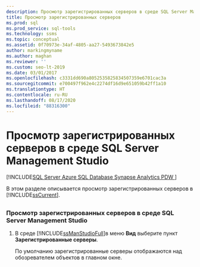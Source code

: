 ```yaml
---
description: Просмотр зарегистрированных серверов в среде SQL Server Management Studio
title: Просмотр зарегистрированных серверов
ms.prod: sql
ms.prod_service: sql-tools
ms.technology: ssms
ms.topic: conceptual
ms.assetid: 0f70973e-34af-4805-aa27-5493673842e5
author: markingmyname
ms.author: maghan
ms.reviewer: ''
ms.custom: seo-lt-2019
ms.date: 03/01/2017
ms.openlocfilehash: c3331dd690a8052535825834507359e6701cac3a
ms.sourcegitcommit: e700497f962e4c2274df16d9e651059b42ff1a10
ms.translationtype: HT
ms.contentlocale: ru-RU
ms.lasthandoff: 08/17/2020
ms.locfileid: "88316300"
---
```

# <a name="view-registered-servers-in-sql-server-management-studio"></a>Просмотр зарегистрированных серверов в среде SQL Server Management Studio

[!INCLUDE[SQL Server Azure SQL Database Synapse Analytics PDW ](../../includes/applies-to-version/sql-asdb-asdbmi-asa-pdw.md)]

В этом разделе описывается просмотр зарегистрированных серверов в [!INCLUDE[ssCurrent](../../includes/sscurrent-md.md)].

## <a name="SSMSProcedure"></a>

### <a name="to-view-registered-servers-in-sql-server-management-studio"></a>Просмотр зарегистрированных серверов в среде SQL Server Management Studio  

1. В среде [!INCLUDE[ssManStudioFull](../../includes/ssmanstudiofull-md.md)]в меню **Вид** выберите пункт **Зарегистрированные серверы**.

    По умолчанию зарегистрированные серверы отображаются над обозревателем объектов в главном окне.
